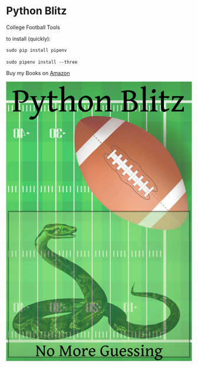 # Python Blitz
College Football Tools

to install (quickly):

    sudo pip install pipenv
  
    sudo pipenv install --three
  

Buy my Books on [Amazon](https://amazon.com/author/smithja)

![](BookCover.png)
